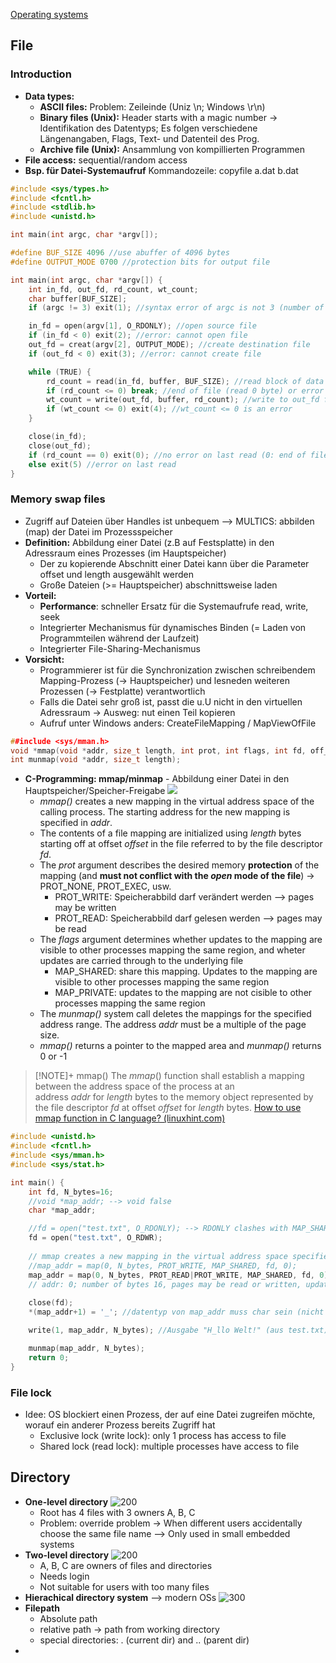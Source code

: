 [Operating systems](Operating%20systems.md)
## File
### Introduction
- **Data types:** 
	- **ASCII files:** Problem: Zeileinde (Uniz \n; Windows \r\n)
	- **Binary files (Unix):** Header starts with a magic number -> Identifikation des Datentyps; Es folgen verschiedene Längenangaben, Flags, Text- und Datenteil des Prog.
	- **Archive file (Unix):** Ansammlung von kompillierten Programmen
-  **File access:** sequential/random access
- **Bsp. für Datei-Systemaufruf**
Kommandozeile: copyfile a.dat b.dat
```C
#include <sys/types.h>
#include <fcntl.h>
#include <stdlib.h>
#include <unistd.h>

int main(int argc, char *argv[]);

#define BUF_SIZE 4096 //use abuffer of 4096 bytes
#define OUTPUT_MODE 0700 //protection bits for output file

int main(int argc, char *argv[]) {
	int in_fd, out_fd, rd_count, wt_count;
	char buffer[BUF_SIZE];
	if (argc != 3) exit(1); //syntax error of argc is not 3 (number of arguments given > or < 2)

	in_fd = open(argv[1], O_RDONLY); //open source file
	if (in_fd < 0) exit(2); //error: cannot open file
	out_fd = creat(argv[2], OUTPUT_MODE); //create destination file
	if (out_fd < 0) exit(3); //error: cannot create file

	while (TRUE) {
		rd_count = read(in_fd, buffer, BUF_SIZE); //read block of data with the size 4096 from file in_fd and write to buffer. returns number of bytes read
		if (rd_count <= 0) break; //end of file (read 0 byte) or error (-1)
		wt_count = write(out_fd, buffer, rd_count); //write to out_fd from buffer in blocks of rd_count bytes
		if (wt_count <= 0) exit(4); //wt_count <= 0 is an error
	}

	close(in_fd);
	close(out_fd);
	if (rd_count == 0) exit(0); //no error on last read (0: end of file)
	else exit(5) //error on last read
}
```
### **Memory swap files**
- Zugriff auf Dateien über Handles ist unbequem --> MULTICS: abbilden (map) der Datei im Prozessspeicher
- **Definition:** Abbildung einer Datei (z.B auf Festsplatte) in den Adressraum eines Prozesses (im Hauptspeicher)
	- Der zu kopierende Abschnitt einer Datei kann über die Parameter offset und length ausgewählt werden
	- Große Dateien (>= Hauptspeicher) abschnittsweise laden
- **Vorteil:** 
	- **Performance**: schneller Ersatz für die Systemaufrufe read, write, seek
	- Integrierter Mechanismus für dynamisches Binden (= Laden von Programmteilen während der Laufzeit)
	- Integrierter File-Sharing-Mechanismus
- **Vorsicht:**
	- Programmierer ist für die Synchronization zwischen schreibendem Mapping-Prozess (-> Hauptspeicher) und lesneden weiteren Prozessen (-> Festplatte) verantwortlich
	- Falls die Datei sehr groß ist, passt die u.U nicht in den virtuellen Adressraum -> Ausweg: nut einen Teil kopieren
	- Aufruf unter Windows anders: CreateFileMapping / MapViewOfFile

```C
##include <sys/mman.h>
void *mmap(void *addr, size_t length, int prot, int flags, int fd, off_t offset);
int munmap(void *addr, size_t length);
```
- **C-Programming: mmap/minmap** - Abbildung einer Datei in den Hauptspeicher/Speicher-Freigabe
![](memory%20swapped%20dateien.png)
	- *mmap()* creates a new mapping in the virtual address space of the calling process. The starting address for the new mapping is specified in *addr*. 
	- The contents of a file mapping are initialized using *length* bytes starting off at offset *offset* in the file referred to by the file descriptor *fd*.
	- The *prot* argument describes the desired memory **protection** of the mapping (and **must not conflict with the *open* mode of the file**) -> PROT_NONE, PROT_EXEC, usw.
		- PROT_WRITE: Speicherabbild darf verändert werden --> pages may be written
		- PROT_READ: Speicherabbild darf gelesen werden --> pages may be read
	- The *flags* argument determines whether updates to the mapping are visible to other processes mapping the same region, and wheter updates are carried through to the underlying file
		- MAP_SHARED: share this mapping. Updates to the mapping are visible to other processes mapping the same region
		- MAP_PRIVATE: updates to the mapping are not cisible to other processes mapping the same region
	- The *munmap()* system call deletes the mappings for the specified address range. The address *addr* must be a multiple of the page size.
	- *mmap()* returns a pointer to the mapped area and *munmap()* returns 0 or -1
>[!NOTE]+ mmap()
>The _mmap_() function shall establish a mapping between the address space of the process at an address _addr_ for _length_ bytes to the memory object represented by the file descriptor _fd_ at offset _offset_ for _length_ bytes.
>[How to use mmap function in C language? (linuxhint.com)](https://linuxhint.com/using_mmap_function_linux/)

```C
#include <unistd.h>
#include <fcntl.h>
#include <sys/mman.h>
#include <sys/stat.h>

int main() {
	int fd, N_bytes=16;
	//void *map_addr; --> void false
	char *map_addr;

	//fd = open("test.txt", O_RDONLY); --> RDONLY clashes with MAP_SHARED
	fd = open("test.txt", O_RDWR); 
	
	// mmap creates a new mapping in the virtual address space specified by addr (0). the contents of this file mapping is initialized using N_bytes (16) starting off at offset (0) in the file specified by the file handle fd (test.txt)
	//map_addr = map(0, N_bytes, PROT_WRITE, MAP_SHARED, fd, 0);
	map_addr = map(0, N_bytes, PROT_READ|PROT_WRITE, MAP_SHARED, fd, 0);
	// addr: 0; number of bytes 16, pages may be read or written, updates to the mapping are visible to other processes, file handle fd, offset 0)
	
	close(fd);
	*(map_addr+1) = '_'; //datentyp von map_addr muss char sein (nicht void)

	write(1, map_addr, N_bytes); //Ausgabe "H_llo Welt!" (aus test.txt) auf Standardausgabe (1); test.txt ist auch verändert

	munmap(map_addr, N_bytes);
	return 0;
}
```

### File lock
- Idee: OS blockiert einen Prozess, der auf eine Datei zugreifen möchte, worauf ein anderer Prozess bereits Zugriff hat
	- Exclusive lock (write lock): only 1 process has access to file
	- Shared lock (read lock): multiple processes have access to file

## Directory
- **One-level directory**
![200](one%20level%20dir.png)
	- Root has 4 files with 3 owners A, B, C
	- Problem: override problem -> When different users accidentally choose the same file name
	--> Only used in small embedded systems
- **Two-level directory**
![200](two%20level%20dir.png)
	- A, B, C are owners of files and directories
	- Needs login
	- Not suitable for users with too many files
-  **Hierachical directory system**
	--> modern OSs
![300](hierachical%20dir.png)
- **Filepath**
	- Absolute path
	- relative path -> path from working directory
	- special directories: . (current dir) and .. (parent dir)
- 